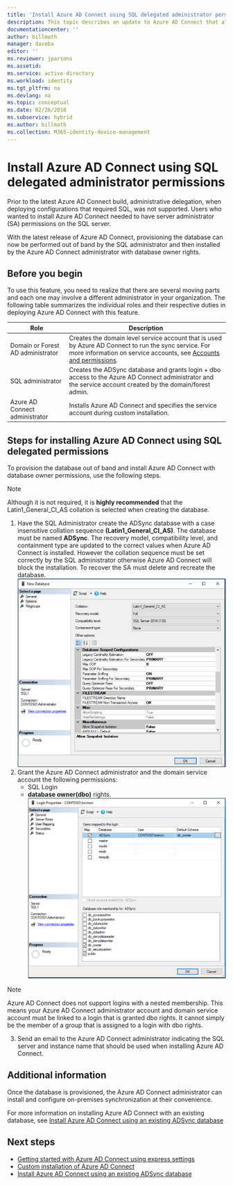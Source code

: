 ```yaml
---
title: 'Install Azure AD Connect using SQL delegated administrator permissions | Microsoft Docs'
description: This topic describes an update to Azure AD Connect that allows for installation using an account that only has SQL dbo permissions.
documentationcenter: ''
author: billmath
manager: daveba
editor: ''
ms.reviewer: jparsons
ms.assetid:
ms.service: active-directory
ms.workload: identity
ms.tgt_pltfrm: na
ms.devlang: na
ms.topic: conceptual
ms.date: 02/26/2018
ms.subservice: hybrid
ms.author: billmath
ms.collection: M365-identity-device-management
---
```


# Install Azure AD Connect using SQL delegated administrator permissions
Prior to the latest Azure AD Connect build, administrative delegation, when deploying configurations that required SQL, was not supported.  Users who wanted to install Azure AD Connect needed to have server administrator (SA) permissions on the SQL server.

With the latest release of Azure AD Connect, provisioning the database can now be performed out of band by the SQL administrator and then installed by the Azure AD Connect administrator with database owner rights.

## Before you begin
To use this feature, you need to realize that there are several moving parts and each one may involve a different administrator in your organization.  The following table summarizes the individual roles and their respective duties in deploying Azure AD Connect with this feature.

|Role|Description|
|-----|-----|
|Domain or Forest AD administrator|Creates the domain level service account that is used by Azure AD Connect to run the sync service.  For more information on service accounts, see [Accounts and permissions](reference-connect-accounts-permissions.md).
|SQL administrator|Creates the ADSync database and grants login + dbo access to the Azure AD Connect administrator and the service account created by the domain/forest admin.|
Azure AD Connect administrator|Installs Azure AD Connect and specifies the service account during custom installation.

## Steps for installing Azure AD Connect using SQL delegated permissions
To provision the database out of band and install Azure AD Connect with database owner permissions, use the following steps.

>[!NOTE]
>Although it is not required, it is **highly recommended** that the Latin1_General_CI_AS collation is selected when creating the database.


 1.	Have the SQL Administrator create the ADSync database with a case insensitive collation sequence **(Latin1_General_CI_AS)**.  The database must be named **ADSync**.  The recovery model, compatibility level, and containment type are updated to the correct values when Azure AD Connect is installed.  However the collation sequence must be set correctly by the SQL administrator otherwise Azure AD Connect will block the installation.  To recover the SA must delete and recreate the database.
 ![Collation](./media/how-to-connect-install-sql-delegation/sql4.png)
 2.	Grant the Azure AD Connect administrator and the domain service account the following permissions:
    - SQL Login 
    - **database owner(dbo)** rights.  </br>
 ![Permissions](./media/how-to-connect-install-sql-delegation/sql3a.png)

 >[!NOTE]
 >Azure AD Connect does not support logins with a nested membership.  This means your Azure AD Connect administrator account and domain service account must be linked to a login that is granted dbo rights.  It cannot simply be the member of a group that is assigned to a login with dbo rights.

 3.	Send an email to the Azure AD Connect administrator indicating the SQL server and instance name that should be used when installing Azure AD Connect.

## Additional information
Once the database is provisioned, the Azure AD Connect administrator can install and configure on-premises synchronization at their convenience.  

For more information on installing Azure AD Connect with an existing database, see [Install Azure AD Connect using an existing ADSync database](how-to-connect-install-existing-database.md)

## Next steps
- [Getting started with Azure AD Connect using express settings](how-to-connect-install-express.md)
- [Custom installation of Azure AD Connect](how-to-connect-install-custom.md)
- [Install Azure AD Connect using an existing ADSync database](how-to-connect-install-existing-database.md)  
